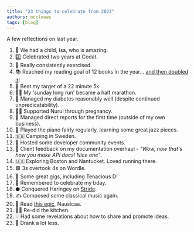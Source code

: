 ```yaml
---
title: "23 things to celebrate from 2023"
authors: mcclowes
tags: [blog]
---
```


A few reflections on last year.

<!--truncate-->

1. 🐣 We had a child, Isa, who is amazing.
2. 2️⃣ Celebrated two years at Codat.
3. 💪 Really consistently exercised.
4. 📚 Reached my reading goal of 12 books in the year... [and then doubled it](https://www.goodreads.com/user/year_in_books/2023/77525785)!
5. 🏃 Beat my target of a 22 minute 5k.
6. 🏃‍♂️ My 'sunday long run' became a half marathon.
7. 💉 Managed my diabetes reasonably well (despite continued unpredicatability).
8. 💆‍♀️ Supported Nurul through pregnancy.
9. 👥 Managed direct reports for the first time (outside of my own business).
10. 🎹 Played the piano fairly regularly, learning some great jazz pieces.
11. 🇸🇪 Camping in Sweden.
12. 📆 Hosted some developer community events.
13. 💬 Client feedback on my documentation overhaul - *"Wow, now that's how you make API docs! Nice one"*.
14. 🇺🇸 Exploring Boston and Nantucket. Loved running there.
15. 🟩 3s overtook 4s on Wordle.
16. 🎸 Some great gigs, including Tenacious D!
17. 🎂 Remembered to celebrate my bday.
18. ⬢ Conquered Haringey on [Stride](https://playstride.app/).
19. ✍️ Composed some classical music again.
20. 📕 Read [this epic](https://www.goodreads.com/book/show/15800525-nausica-of-the-valley-of-the-wind), Nausicaa.
21. 🧑‍🍳 Re-did the kitchen.
22. 💡 Had some revelations about how to share and promote ideas.
23. 🍺 Drank a lot less.

